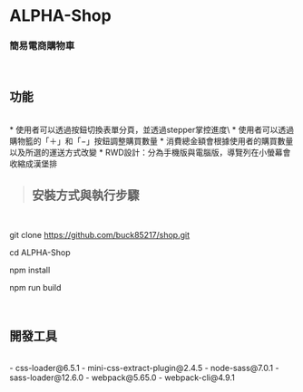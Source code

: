 # ALPHA-Shop
### 簡易電商購物車
</br>

 ## 功能  
</br>
* 使用者可以透過按鈕切換表單分頁，並透過stepper掌控進度\
* 使用者可以透過購物籃的「＋」和「−」按鈕調整購買數量
* 消費總金額會根據使用者的購買數量以及所選的運送方式改變
* RWD設計：分為手機版與電腦版，導覽列在小螢幕會收縮成漢堡排


</br>

> ## 安裝方式與執行步驟  
</br>

git clone https://github.com/buck85217/shop.git

cd ALPHA-Shop

npm install
 
npm run build



</br>

 ## 開發工具  
</br>
- css-loader@6.5.1
- mini-css-extract-plugin@2.4.5
- node-sass@7.0.1
- sass-loader@12.6.0
- webpack@5.65.0
- webpack-cli@4.9.1